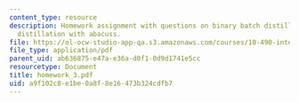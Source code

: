 ```yaml
---
content_type: resource
description: Homework assignment with questions on binary batch distillation and multicomponent
  distillation with abacuss.
file: https://ol-ocw-studio-app-qa.s3.amazonaws.com/courses/10-490-integrated-chemical-engineering-i-fall-2006/a9f102c8e1be0a8f8e16473b324cdfb7_homework_3.pdf
file_type: application/pdf
parent_uid: ab636875-e47a-e36a-d0f1-0d9d1741e5cc
resourcetype: Document
title: homework_3.pdf
uid: a9f102c8-e1be-0a8f-8e16-473b324cdfb7
---
```


